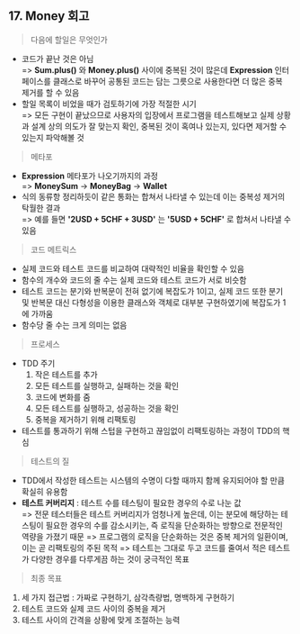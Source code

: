 ## 17. Money 회고
   
> 다음에 할일은 무엇인가
- 코드가 끝난 것은 아님  
  => **Sum.plus()** 와 **Money.plus()** 사이에 중복된 것이 많은데 **Expression** 인터페이스를 클래스로 바꾸어 공통된 코드는 담는 그릇으로 사용한다면 더 많은 중복 제거를 할 수 있음
- 할일 목록이 비었을 때가 검토하기에 가장 적절한 시기  
  => 모든 구현이 끝났으므로 사용자의 입장에서 프로그램을 테스트해보고 실제 상황과 설계 상의 의도가 잘 맞는지 확인, 중복된 것이 혹여나 있는지, 있다면 제거할 수 있는지 파악해볼 것

> 메타포
- **Expression** 메타포가 나오기까지의 과정  
  => **MoneySum** -> **MoneyBag** -> **Wallet**
- 식의 동류항 정리하듯이 같은 통화는 합쳐서 나타낼 수 있는데 이는 중복성 제거의 탁월한 결과  
  => 예를 들면 **'2USD + 5CHF + 3USD'** 는 **'5USD + 5CHF'** 로 합쳐서 나타낼 수 있음

> 코드 메트릭스
- 실제 코드와 테스트 코드를 비교하여 대략적인 비율을 확인할 수 있음
- 함수의 개수와 코드의 줄 수는 실제 코드와 테스트 코드가 서로 비슷함
- 테스트 코드는 분기와 반복문이 전혀 없기에 복잡도가 1이고, 실제 코드 또한 분기 및 반복문 대신 다형성을 이용한 클래스와 객체로 대부분 구현하였기에 복잡도가 1에 가까움
- 함수당 줄 수는 크게 의미는 없음
  
> 프로세스
- TDD 주기  
  1. 작은 테스트를 추가
  2. 모든 테스트를 실행하고, 실패하는 것을 확인
  3. 코드에 변화를 줌
  4. 모든 테스트를 실행하고, 성공하는 것을 확인
  5. 중복을 제거하기 위해 리팩토링
- 테스트를 통과하기 위해 스텁을 구현하고 끊임없이 리팩토링하는 과정이 TDD의 핵심
  
> 테스트의 질
- TDD에서 작성한 테스트는 시스템의 수명이 다할 때까지 함께 유지되어야 할 만큼 확실히 유용함
- **테스트 커버리지** : 테스트 수를 테스팅이 필요한 경우의 수로 나눈 값  
  => 전문 테스터들은 테스트 커버리지가 엄청나게 높은데, 이는 분모에 해당하는 테스팅이 필요한 경우의 수를 감소시키는, 즉 로직을 단순화하는 방향으로 전문적인 역량을 가졌기 때문
  => 프로그램의 로직을 단순화하는 것은 중복 제거의 일환이며, 이는 곧 리팩토링의 주된 목적
  => 테스트는 그대로 두고 코드를 줄여서 적은 테스트가 다양한 경우를 다루게끔 하는 것이 궁극적인 목표

> 최종 목표
1. 세 가지 접근법 : 가짜로 구현하기, 삼각측량법, 명백하게 구현하기
2. 테스트 코드와 실제 코드 사이의 중복을 제거
3. 테스트 사이의 간격을 상황에 맞게 조절하는 능력